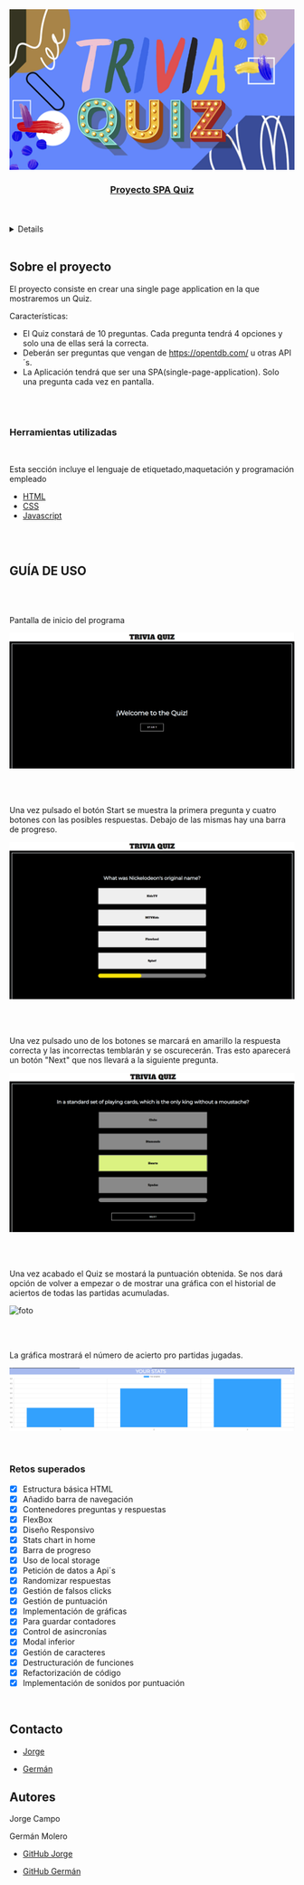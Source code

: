 <div align="center">
  <a href="https://github.com/othneildrew/Best-README-Template">
    <img src="./Assets/TriviaQUIZZZZZ.jpg" alt="Logo"
  </a>
 
  <h3 align="center">Proyecto SPA Quiz</h3>

  <br>
  <br>
</div>



<details>
  <ol>
    <li>
      <a href="#sobre-el-proyecto">Sobre el proyecto</a>
      <ul>
        <li><a href="#herramientas-utilizadas">Herramientas utilizadas</a></li>
      </ul>
    </li>
    <li>
      <a href="#empezando">Empezando</a>
      <ul>
        <li><a href="#guía-de-uso">Guía de uso</a></li>
      </ul>
    </li>
    <li><a href="#contacto">Contacto</a></li>   
  </ol>
</details>

<br>

<!-- SOBRE EL PROYECTO -->
## Sobre el proyecto

El proyecto consiste en crear una single page application en la que mostraremos un Quiz.

Características:
* El Quiz constará de 10 preguntas. Cada pregunta tendrá 4 opciones y solo una de ellas será la correcta.
* Deberán ser preguntas que vengan de https://opentdb.com/ u otras API´s.
* La Aplicación tendrá que ser una SPA(single-page-application). Solo una pregunta cada vez en pantalla.

<br><br>


### Herramientas utilizadas

<br>

Esta sección incluye el lenguaje de etiquetado,maquetación y programación empleado

* [HTML](https://html.com/)
* [CSS](https://www.w3schools.com/css/)
* [Javascript](https://www.javascript.com/)

<br><br>


<!--COMIENZO JAVASCRIPT-->

## GUÍA DE USO

<br><br>

Pantalla de inicio del programa


![!foto](./Assets/Pantalla_inicio.PNG)


<br><br>

Una vez pulsado el botón Start se muestra la primera pregunta y cuatro botones con las posibles respuestas. Debajo de las mismas hay una barra de progreso.

![foto](./Assets/ejemplo_quiz.PNG)

<br><br>

Una vez pulsado uno de los botones se marcará en amarillo la respuesta correcta y las incorrectas temblarán y se oscurecerán. Tras esto aparecerá un botón "Next" que nos llevará a la siguiente pregunta.

![foto](./Assets/correct_wrong.PNG)

<br><br>
 
 Una vez acabado el Quiz se mostará la puntuación obtenida. Se nos dará opción de volver a empezar o de mostrar una gráfica con el historial de aciertos de todas las partidas acumuladas.

![foto](./Assets/Puntuaci%C3%B3n.PNG)

<br><br>

La gráfica mostrará el número de acierto pro partidas jugadas.

![foto](./Assets/Gr%C3%A1fica.PNG)


<br>


 ### Retos superados 

- [x] Estructura básica HTML
- [x] Añadido barra de navegación
- [x] Contenedores preguntas y respuestas
- [x] FlexBox
- [x] Diseño Responsivo
- [x] Stats chart in home
- [x] Barra de progreso
- [x] Uso de local storage
- [x] Petición de datos a Api´s 
- [x] Randomizar respuestas
- [x] Gestión de falsos clicks
- [x] Gestión de puntuación
- [x] Implementación de gráficas
- [x] Para guardar contadores
- [x] Control de asincronías
- [x] Modal inferior
- [x] Gestión de caracteres 
- [x] Destructuración de funciones
- [x] Refactorización de código
- [x] Implementación de sonidos por puntuación

<br>

<!-- CONTACTO -->
## Contacto

- [Jorge](mailto:jcampo1982.@outlook.com "Contact me")

- [Germán](mailto:moltorger@gmail.com "Hi!")



## Autores

Jorge Campo

Germán Molero

- [GitHub Jorge](https://github.com/Yorch82 "Jorge Campo")

- [GitHub Germán](https://github.com/Molerog "Germán Molero")




